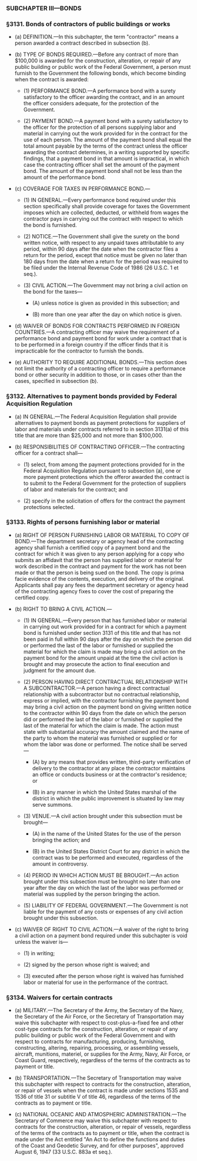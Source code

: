 ### SUBCHAPTER III—BONDS

### §3131. Bonds of contractors of public buildings or works
* (a) DEFINITION.—In this subchapter, the term "contractor" means a person awarded a contract described in subsection (b).

* (b) TYPE OF BONDS REQUIRED.—Before any contract of more than $100,000 is awarded for the construction, alteration, or repair of any public building or public work of the Federal Government, a person must furnish to the Government the following bonds, which become binding when the contract is awarded:

  * (1) PERFORMANCE BOND.—A performance bond with a surety satisfactory to the officer awarding the contract, and in an amount the officer considers adequate, for the protection of the Government.

  * (2) PAYMENT BOND.—A payment bond with a surety satisfactory to the officer for the protection of all persons supplying labor and material in carrying out the work provided for in the contract for the use of each person. The amount of the payment bond shall equal the total amount payable by the terms of the contract unless the officer awarding the contract determines, in a writing supported by specific findings, that a payment bond in that amount is impractical, in which case the contracting officer shall set the amount of the payment bond. The amount of the payment bond shall not be less than the amount of the performance bond.


* (c) COVERAGE FOR TAXES IN PERFORMANCE BOND.—

  * (1) IN GENERAL.—Every performance bond required under this section specifically shall provide coverage for taxes the Government imposes which are collected, deducted, or withheld from wages the contractor pays in carrying out the contract with respect to which the bond is furnished.

  * (2) NOTICE.—The Government shall give the surety on the bond written notice, with respect to any unpaid taxes attributable to any period, within 90 days after the date when the contractor files a return for the period, except that notice must be given no later than 180 days from the date when a return for the period was required to be filed under the Internal Revenue Code of 1986 (26 U.S.C. 1 et seq.).

  * (3) CIVIL ACTION.—The Government may not bring a civil action on the bond for the taxes—

    * (A) unless notice is given as provided in this subsection; and

    * (B) more than one year after the day on which notice is given.


* (d) WAIVER OF BONDS FOR CONTRACTS PERFORMED IN FOREIGN COUNTRIES.—A contracting officer may waive the requirement of a performance bond and payment bond for work under a contract that is to be performed in a foreign country if the officer finds that it is impracticable for the contractor to furnish the bonds.

* (e) AUTHORITY TO REQUIRE ADDITIONAL BONDS.—This section does not limit the authority of a contracting officer to require a performance bond or other security in addition to those, or in cases other than the cases, specified in subsection (b).

### §3132. Alternatives to payment bonds provided by Federal Acquisition Regulation
* (a) IN GENERAL.—The Federal Acquisition Regulation shall provide alternatives to payment bonds as payment protections for suppliers of labor and materials under contracts referred to in section 3131(a) of this title that are more than $25,000 and not more than $100,000.

* (b) RESPONSIBILITIES OF CONTRACTING OFFICER.—The contracting officer for a contract shall—

  * (1) select, from among the payment protections provided for in the Federal Acquisition Regulation pursuant to subsection (a), one or more payment protections which the offeror awarded the contract is to submit to the Federal Government for the protection of suppliers of labor and materials for the contract; and

  * (2) specify in the solicitation of offers for the contract the payment protections selected.

### §3133. Rights of persons furnishing labor or material
* (a) RIGHT OF PERSON FURNISHING LABOR OR MATERIAL TO COPY OF BOND.—The department secretary or agency head of the contracting agency shall furnish a certified copy of a payment bond and the contract for which it was given to any person applying for a copy who submits an affidavit that the person has supplied labor or material for work described in the contract and payment for the work has not been made or that the person is being sued on the bond. The copy is prima facie evidence of the contents, execution, and delivery of the original. Applicants shall pay any fees the department secretary or agency head of the contracting agency fixes to cover the cost of preparing the certified copy.

* (b) RIGHT TO BRING A CIVIL ACTION.—

  * (1) IN GENERAL.—Every person that has furnished labor or material in carrying out work provided for in a contract for which a payment bond is furnished under section 3131 of this title and that has not been paid in full within 90 days after the day on which the person did or performed the last of the labor or furnished or supplied the material for which the claim is made may bring a civil action on the payment bond for the amount unpaid at the time the civil action is brought and may prosecute the action to final execution and judgment for the amount due.

  * (2) PERSON HAVING DIRECT CONTRACTUAL RELATIONSHIP WITH A SUBCONTRACTOR.—A person having a direct contractual relationship with a subcontractor but no contractual relationship, express or implied, with the contractor furnishing the payment bond may bring a civil action on the payment bond on giving written notice to the contractor within 90 days from the date on which the person did or performed the last of the labor or furnished or supplied the last of the material for which the claim is made. The action must state with substantial accuracy the amount claimed and the name of the party to whom the material was furnished or supplied or for whom the labor was done or performed. The notice shall be served—

    * (A) by any means that provides written, third-party verification of delivery to the contractor at any place the contractor maintains an office or conducts business or at the contractor's residence; or

    * (B) in any manner in which the United States marshal of the district in which the public improvement is situated by law may serve summons.


  * (3) VENUE.—A civil action brought under this subsection must be brought—

    * (A) in the name of the United States for the use of the person bringing the action; and

    * (B) in the United States District Court for any district in which the contract was to be performed and executed, regardless of the amount in controversy.


  * (4) PERIOD IN WHICH ACTION MUST BE BROUGHT.—An action brought under this subsection must be brought no later than one year after the day on which the last of the labor was performed or material was supplied by the person bringing the action.

  * (5) LIABILITY OF FEDERAL GOVERNMENT.—The Government is not liable for the payment of any costs or expenses of any civil action brought under this subsection.


* (c) WAIVER OF RIGHT TO CIVIL ACTION.—A waiver of the right to bring a civil action on a payment bond required under this subchapter is void unless the waiver is—

  * (1) in writing;

  * (2) signed by the person whose right is waived; and

  * (3) executed after the person whose right is waived has furnished labor or material for use in the performance of the contract.

### §3134. Waivers for certain contracts
* (a) MILITARY.—The Secretary of the Army, the Secretary of the Navy, the Secretary of the Air Force, or the Secretary of Transportation may waive this subchapter with respect to cost-plus-a-fixed fee and other cost-type contracts for the construction, alteration, or repair of any public building or public work of the Federal Government and with respect to contracts for manufacturing, producing, furnishing, constructing, altering, repairing, processing, or assembling vessels, aircraft, munitions, materiel, or supplies for the Army, Navy, Air Force, or Coast Guard, respectively, regardless of the terms of the contracts as to payment or title.

* (b) TRANSPORTATION.—The Secretary of Transportation may waive this subchapter with respect to contracts for the construction, alteration, or repair of vessels when the contract is made under sections 1535 and 1536 of title 31 or subtitle V of title 46, regardless of the terms of the contracts as to payment or title.

* (c) NATIONAL OCEANIC AND ATMOSPHERIC ADMINISTRATION.—The Secretary of Commerce may waive this subchapter with respect to contracts for the construction, alteration, or repair of vessels, regardless of the terms of the contracts as to payment or title, when the contract is made under the Act entitled "An Act to define the functions and duties of the Coast and Geodetic Survey, and for other purposes", approved August 6, 1947 (33 U.S.C. 883a et seq.).